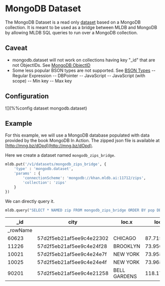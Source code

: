 # MongoDB Dataset

The MongoDB Dataset is a read only [dataset](/doc/builtin/datasets/Datasets.md)
based on a MongoDB collection. It is meant to be used as a bridge between MLDB
and MongoDB by allowing MLDB SQL queries to run over a MongoDB collection.

## Caveat
- mongodb.dataset will not work on collections having key "_id" that are not
  ObjectIDs. See [MongoDB ObjectID](https://docs.mongodb.com/manual/reference/method/ObjectId/)
- Some less popular BSON types are not supported.
  See [BSON Types](https://docs.mongodb.com/master/reference/bson-types/)
-- Regular Expression
-- DBPointer
-- JavaScript
-- JavaScript (with scope)
-- Min key
-- Max key

## Configuration

![](%%config dataset mongodb.dataset)

## Example

For this example, we will use a MongoDB database populated with data provided by
the book MongoDB In Action. The zipped json file is available at
[http://mng.bz/dOpd](http://mng.bz/dOpd).

Here we create a dataset named `mongodb_zips_bridge`.

```python
mldb.put('/v1/datasets/mongodb_zips_bridge', {
    'type' : 'mongodb.dataset',
    'params' : {
        'connectionScheme': 'mongodb://khan.mldb.ai:11712/zips',
        'collection': 'zips'
    }
})
```

We can directly query it.

```python
mldb.query("SELECT * NAMED zip FROM mongodb_zips_bridge ORDER BY pop DESC LIMIT 5")
```

| _id | city | loc.x | loc.y | pop | state | zip |
|-----|------|-------|-------|-----|-------|-----|
| _rowName |
| 60623 | 57d2f5eb21af5ee9c4e22302 | CHICAGO | 87.715700 | 41.849015 | 112047 | IL | 60623 |
| 11226 | 57d2f5eb21af5ee9c4e24f28 | BROOKLYN | 73.956985 | 40.646694 | 111396 | NY | 11226 |
| 10021 | 57d2f5eb21af5ee9c4e24e7f | NEW YORK | 73.958805 | 40.768476 | 106564 | NY | 10021 |
| 10025 | 57d2f5eb21af5ee9c4e24e4f | NEW YORK | 73.968312 | 40.797466 | 100027 | NY | 10025 |
| 90201 | 57d2f5eb21af5ee9c4e21258 | BELL GARDENS | 118.172050 | 33.969177 | 99568 | CA | 90201 |
